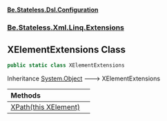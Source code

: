 #### [Be.Stateless.Dsl.Configuration](README.md 'README')
### [Be.Stateless.Xml.Linq.Extensions](Be.Stateless.Xml.Linq.Extensions.md 'Be.Stateless.Xml.Linq.Extensions')

## XElementExtensions Class

```csharp
public static class XElementExtensions
```

Inheritance [System.Object](https://docs.microsoft.com/en-us/dotnet/api/System.Object 'System.Object') &#129106; XElementExtensions

| Methods | |
| :--- | :--- |
| [XPath(this XElement)](XElementExtensions.XPath(thisXElement).md 'Be.Stateless.Xml.Linq.Extensions.XElementExtensions.XPath(this System.Xml.Linq.XElement)') | |
